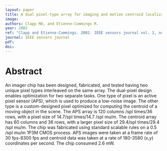 ```yaml
---
layout: paper
title: A dual pixel-type array for imaging and motion centroid localization
image:
authors: Clapp MA, and Etienne-Cummings R.
year: 2002
ref: "Clapp and Etienne-Cummings. 2002. IEEE sensors journal vol. 2, no. 6: 529-548."
journal: IEEE sensors journal
pdf: 
doi: 
---
```


# Abstract
An imager chip has been designed, fabricated, and tested having two unique pixel types interleaved on the same array. The dual-pixel design enables optimization for two separate tasks. One type of pixel is an active pixel sensor (APS), which is used to produce a low-noise image. The other type is a custom-designed pixel optimized for computing the centroid of a moving object in the scene. The APS array is 120 columns /spl times/36 rows, with a pixel size of 14.7/spl times/14.7 /spl mu/m. The centroid array has 60 columns and 36 rows, with a larger pixel size of 29.4/spl times/29.4 /spl mu/m. The chip was fabricated using standard scalable rules on a 0.5 /spl mu/m 1P3M CMOS process. APS images were taken at a frame rate of 30 fps-8300 fps and centroid data was taken at a rate of 180-3580 (x,y) coordinates per second. The chip consumed 2.6 mW.

